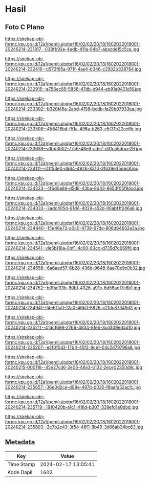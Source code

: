 # Hasil

## Foto C Plano

https://sirekap-obj-formc.kpu.go.id/12a1/pemilu/pdpr/16/02/02/20/18/1602022018001-20240214-231817--038fb92e-4edb-411a-94b7-abacde15c5ce.jpg

https://sirekap-obj-formc.kpu.go.id/12a1/pemilu/pdpr/16/02/02/20/18/1602022018001-20240214-232416--d573f85a-971f-4ae4-b346-c2932b338784.jpg

https://sirekap-obj-formc.kpu.go.id/12a1/pemilu/pdpr/16/02/02/20/18/1602022018001-20240214-232915--a756ec85-5856-47db-b944-eb91a9431d16.jpg

https://sirekap-obj-formc.kpu.go.id/12a1/pemilu/pdpr/16/02/02/20/18/1602022018001-20240214-233302--b320f45a-2abd-4158-bcdb-fa29b07933ea.jpg

https://sirekap-obj-formc.kpu.go.id/12a1/pemilu/pdpr/16/02/02/20/18/1602022018001-20240214-233508--458418bd-f51a-496a-b263-e5f31b22ce6b.jpg

https://sirekap-obj-formc.kpu.go.id/12a1/pemilu/pdpr/16/02/02/20/18/1602022018001-20240214-233639--a1bb3002-77c6-48e6-ade7-d31c55dbce29.jpg

https://sirekap-obj-formc.kpu.go.id/12a1/pemilu/pdpr/16/02/02/20/18/1602022018001-20240214-234111--c11f53e0-d684-4926-8310-3f639e35dec8.jpg

https://sirekap-obj-formc.kpu.go.id/12a1/pemilu/pdpr/16/02/02/20/18/1602022018001-20240214-234223--4f6d0e86-d5d8-43ba-8d43-8653f05f9dcd.jpg

https://sirekap-obj-formc.kpu.go.id/12a1/pemilu/pdpr/16/02/02/20/18/1602022018001-20240214-234333--3adc405d-91d4-4029-a52d-08abf1f246a8.jpg

https://sirekap-obj-formc.kpu.go.id/12a1/pemilu/pdpr/16/02/02/20/18/1602022018001-20240214-234440--15e46e72-a0c0-4739-97de-808d84662e2a.jpg

https://sirekap-obj-formc.kpu.go.id/12a1/pemilu/pdpr/16/02/02/20/18/1602022018001-20240214-234541--de5b116a-0bf1-4c00-83cc-d735d7c669f6.jpg

https://sirekap-obj-formc.kpu.go.id/12a1/pemilu/pdpr/16/02/02/20/18/1602022018001-20240214-234658--6a6aed57-6b28-436b-9648-8aa70e9c0b32.jpg

https://sirekap-obj-formc.kpu.go.id/12a1/pemilu/pdpr/16/02/02/20/18/1602022018001-20240214-234752--b09af33b-80bf-4326-a91b-6d56adf7c8b1.jpg

https://sirekap-obj-formc.kpu.go.id/12a1/pemilu/pdpr/16/02/02/20/18/1602022018001-20240214-234941--f4e61fa0-12a0-46b0-8826-c21dc87349d3.jpg

https://sirekap-obj-formc.kpu.go.id/12a1/pemilu/pdpr/16/02/02/20/18/1602022018001-20240214-235211--41dcf699-2766-4834-8fe6-3cd309ed4d10.jpg

https://sirekap-obj-formc.kpu.go.id/12a1/pemilu/pdpr/16/02/02/20/18/1602022018001-20240214-235207--e2f0f0d2-17b4-45f2-9ce1-04c2d79796a8.jpg

https://sirekap-obj-formc.kpu.go.id/12a1/pemilu/pdpr/16/02/02/20/18/1602022018001-20240215-000118--45e27cd6-2e06-46a3-b132-2ece02350d8c.jpg

https://sirekap-obj-formc.kpu.go.id/12a1/pemilu/pdpr/16/02/02/20/18/1602022018001-20240214-235657--36e0d2ce-d98e-497d-b020-f8aefa52acfc.jpg

https://sirekap-obj-formc.kpu.go.id/12a1/pemilu/pdpr/16/02/02/20/18/1602022018001-20240214-235719--1910420b-a1c1-416d-b307-339efd1e0dbd.jpg

https://sirekap-obj-formc.kpu.go.id/12a1/pemilu/pdpr/16/02/02/20/18/1602022018001-20240214-235803--2c7b2c43-3f54-46f1-8b49-3d06ab34bc63.jpg


## Metadata

| Key        | Value               |
| ---------- | ------------------- |
| Time Stamp | 2024-02-17 13:05:41 |
| Kode Dapil | 1602                |



